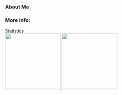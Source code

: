 ### About Me



### More Info:
<div>
  <a

### Statistics

 <div>
  <a href="https://github.com/beatrizmsa">
  <img height="180em" src="https://github-readme-stats.vercel.app/api?username=beatrizmsa&show_icons=false&theme=buefy&include_all_commits=true&count_private=true"/>
  <img height="180em" src="https://github-readme-stats.vercel.app/api/top-langs/?username=beatrizmsa&layout=compact&langs_count=16&theme=white"/>
</div>
  


<!--
**beatrizmsa/beatrizmsa** is a ✨ _special_ ✨ repository because its `README.md` (this file) appears on your GitHub profile.

Here are some ideas to get you started:

- 🔭 I’m currently working on ...
- 🌱 I’m currently learning ...
- 👯 I’m looking to collaborate on ...
- 🤔 I’m looking for help with ...
- 💬 Ask me about ...
- 📫 How to reach me: ...
- 😄 Pronouns: ...
- ⚡ Fun fact: ...
-->
